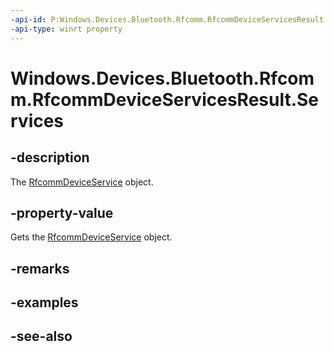 ----api-id: P:Windows.Devices.Bluetooth.Rfcomm.RfcommDeviceServicesResult.Services
-api-type: winrt property
---<!-- Property syntaxpublic Windows.Foundation.Collections.IVectorView<Windows.Devices.Bluetooth.Rfcomm.RfcommDeviceService> Services { get; }--># Windows.Devices.Bluetooth.Rfcomm.RfcommDeviceServicesResult.Services## -descriptionThe [RfcommDeviceService](rfcommdeviceservice.md) object.## -property-valueGets the [RfcommDeviceService](rfcommdeviceservice.md) object.## -remarks## -examples## -see-also